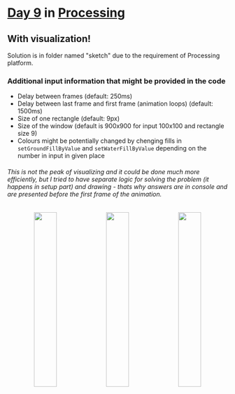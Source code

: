 # [Day 9](https://adventofcode.com/2021/day/9) in [Processing](https://processing.org/)
## With visualization!

Solution is in folder named "sketch" due to the requirement of Processing platform.

### Additional input information that might be provided in the code
* Delay between frames (default: 250ms)
* Delay between last frame and first frame (animation loops) (default: 1500ms)
* Size of one rectangle (default: 9px)
* Size of the window (default is 900x900 for input 100x100 and rectangle size 9)
* Colours might be potentially changed by chenging fills in `setGroundFillByValue` and `setWaterFillByValue` depending on the number in input in given place

###### This is not the peak of visualizing and it could be done much more efficiently, but I tried to have separate logic for solving the problem (it happens in setup part) and drawing - thats why answers are in console and are presented before the first frame of the animation.

<p float="left" align="middle">
  <img src="https://user-images.githubusercontent.com/27913211/145459441-b761aedd-773c-4cad-b8f8-37e0bdd8f5b3.png" width="32%" />
  <img src="https://user-images.githubusercontent.com/27913211/145459539-46c76ec6-8233-4523-aebe-6ff17e4101d0.png" width="32%" />
  <img src="https://user-images.githubusercontent.com/27913211/145459576-afb46e1f-d91d-44dd-a2d9-96263d5f8b3a.png" width="32%" />
</p>
